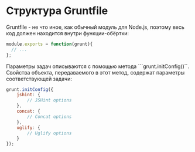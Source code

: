 Структура Gruntfile
===================

Gruntfile - не что иное, как обычный модуль для Node.js, поэтому весь код должен находится внутри функции-обёртки:

```javascript
module.exports = function(grunt){
  // ...
};
```

Параметры задач описываются с помощью метода ```grunt.initConfig()``. Cвойства объекта, передаваемого в этот метод, содержат параметры соответствующей задачи:

```javascript
grunt.initConfig({
    jshint: {
        // JSHint options
    },
    concat: {
        // Concat options
    },
    uglify: {
        // Uglify options
    }
});
```
